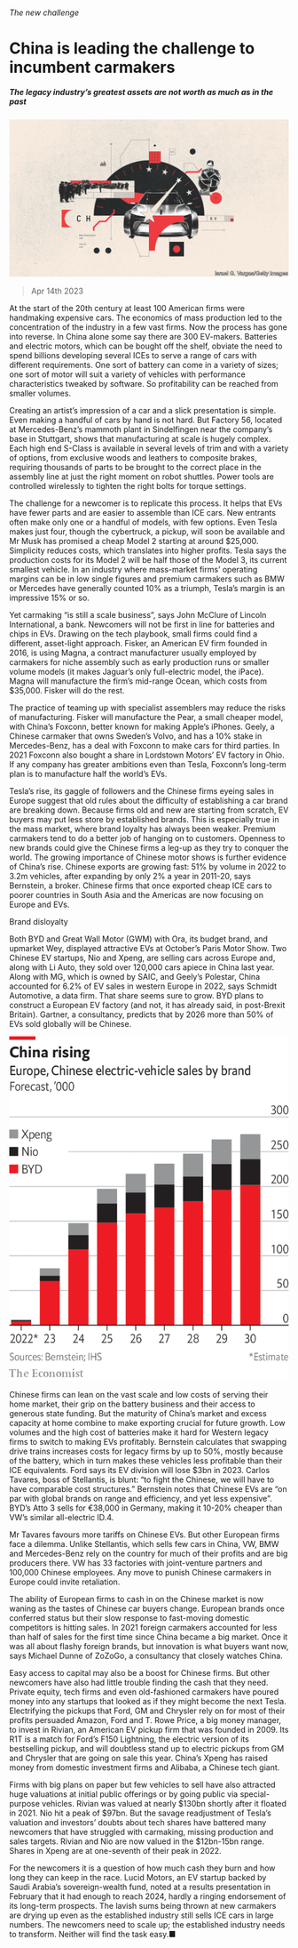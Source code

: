 ###### The new challenge

# China is leading the challenge to incumbent carmakers 

##### The legacy industry’s greatest assets are not worth as much as in the past 

![image](images/20230422_SRD004.jpg) 

> Apr 14th 2023 

At the start of the 20th century at least 100 American firms were handmaking expensive cars. The economics of mass production led to the concentration of the industry in a few vast firms. Now the process has gone into reverse. In China alone some say there are 300 EV-makers. Batteries and electric motors, which can be bought off the shelf, obviate the need to spend billions developing several ICEs to serve a range of cars with different requirements. One sort of battery can come in a variety of sizes; one sort of motor will suit a variety of vehicles with performance characteristics tweaked by software. So profitability can be reached from smaller volumes.

Creating an artist’s impression of a car and a slick presentation is simple. Even making a handful of cars by hand is not hard. But Factory 56, located at Mercedes-Benz’s mammoth plant in Sindelfingen near the company’s base in Stuttgart, shows that manufacturing at scale is hugely complex. Each high end S-Class is available in several levels of trim and with a variety of options, from exclusive woods and leathers to composite brakes, requiring thousands of parts to be brought to the correct place in the assembly line at just the right moment on robot shuttles. Power tools are controlled wirelessly to tighten the right bolts for torque settings.

The challenge for a newcomer is to replicate this process. It helps that EVs have fewer parts and are easier to assemble than ICE cars. New entrants often make only one or a handful of models, with few options. Even Tesla makes just four, though the cybertruck, a pickup, will soon be available and Mr Musk has promised a cheap Model 2 starting at around $25,000. Simplicity reduces costs, which translates into higher profits. Tesla says the production costs for its Model 2 will be half those of the Model 3, its current smallest vehicle. In an industry where mass-market firms’ operating margins can be in low single figures and premium carmakers such as BMW or Mercedes have generally counted 10% as a triumph, Tesla’s margin is an impressive 15% or so.

Yet carmaking “is still a scale business”, says John McClure of Lincoln International, a bank. Newcomers will not be first in line for batteries and chips in EVs. Drawing on the tech playbook, small firms could find a different, asset-light approach. Fisker, an American EV firm founded in 2016, is using Magna, a contract manufacturer usually employed by carmakers for niche assembly such as early production runs or smaller volume models (it makes Jaguar’s only full-electric model, the iPace). Magna will manufacture the firm’s mid-range Ocean, which costs from $35,000. Fisker will do the rest. 

The practice of teaming up with specialist assemblers may reduce the risks of manufacturing. Fisker will manufacture the Pear, a small cheaper model, with China’s Foxconn, better known for making Apple’s iPhones. Geely, a Chinese carmaker that owns Sweden’s Volvo, and has a 10% stake in Mercedes-Benz, has a deal with Foxconn to make cars for third parties. In 2021 Foxconn also bought a share in Lordstown Motors’ EV factory in Ohio. If any company has greater ambitions even than Tesla, Foxconn’s long-term plan is to manufacture half the world’s EVs. 

Tesla’s rise, its gaggle of followers and the Chinese firms eyeing sales in Europe suggest that old rules about the difficulty of establishing a car brand are breaking down. Because firms old and new are starting from scratch, EV buyers may put less store by established brands. This is especially true in the mass market, where brand loyalty has always been weaker. Premium carmakers tend to do a better job of hanging on to customers. Openness to new brands could give the Chinese firms a leg-up as they try to conquer the world. The growing importance of Chinese motor shows is further evidence of China’s rise. Chinese exports are growing fast: 51% by volume in 2022 to 3.2m vehicles, after expanding by only 2% a year in 2011-20, says Bernstein, a broker. Chinese firms that once exported cheap ICE cars to poorer countries in South Asia and the Americas are now focusing on Europe and EVs.

Brand disloyalty

Both BYD and Great Wall Motor (GWM) with Ora, its budget brand, and upmarket Wey, displayed attractive EVs at October’s Paris Motor Show. Two Chinese EV startups, Nio and Xpeng, are selling cars across Europe and, along with Li Auto, they sold over 120,000 cars apiece in China last year. Along with MG, which is owned by SAIC, and Geely’s Polestar, China accounted for 6.2% of EV sales in western Europe in 2022, says Schmidt Automotive, a data firm. That share seems sure to grow. BYD plans to construct a European EV factory (and not, it has already said, in post-Brexit Britain). Gartner, a consultancy, predicts that by 2026 more than 50% of EVs sold globally will be Chinese.

![image](images/20230422_SRC627.png) 


Chinese firms can lean on the vast scale and low costs of serving their home market, their grip on the battery business and their access to generous state funding. But the maturity of China’s market and excess capacity at home combine to make exporting crucial for future growth. Low volumes and the high cost of batteries make it hard for Western legacy firms to switch to making EVs profitably. Bernstein calculates that swapping drive trains increases costs for legacy firms by up to 50%, mostly because of the battery, which in turn makes these vehicles less profitable than their ICE equivalents. Ford says its EV division will lose $3bn in 2023. Carlos Tavares, boss of Stellantis, is blunt: “to fight the Chinese, we will have to have comparable cost structures.” Bernstein notes that Chinese EVs are “on par with global brands on range and efficiency, and yet less expensive”. BYD’s Atto 3 sells for €38,000 in Germany, making it 10-20% cheaper than VW’s similar all-electric ID.4. 

Mr Tavares favours more tariffs on Chinese EVs. But other European firms face a dilemma. Unlike Stellantis, which sells few cars in China, VW, BMW and Mercedes-Benz rely on the country for much of their profits and are big producers there. VW has 33 factories with joint-venture partners and 100,000 Chinese employees. Any move to punish Chinese carmakers in Europe could invite retaliation.

The ability of European firms to cash in on the Chinese market is now waning as the tastes of Chinese car buyers change. European brands once conferred status but their slow response to fast-moving domestic competitors is hitting sales. In 2021 foreign carmakers accounted for less than half of sales for the first time since China became a big market. Once it was all about flashy foreign brands, but innovation is what buyers want now, says Michael Dunne of ZoZoGo, a consultancy that closely watches China. 

Easy access to capital may also be a boost for Chinese firms. But other newcomers have also had little trouble finding the cash that they need. Private equity, tech firms and even old-fashioned carmakers have poured money into any startups that looked as if they might become the next Tesla. Electrifying the pickups that Ford, GM and Chrysler rely on for most of their profits persuaded Amazon, Ford and T. Rowe Price, a big money manager, to invest in Rivian, an American EV pickup firm that was founded in 2009. Its R1T is a match for Ford’s F150 Lightning, the electric version of its bestselling pickup, and will doubtless stand up to electric pickups from GM and Chrysler that are going on sale this year. China’s Xpeng has raised money from domestic investment firms and Alibaba, a Chinese tech giant.

Firms with big plans on paper but few vehicles to sell have also attracted huge valuations at initial public offerings or by going public via special-purpose vehicles. Rivian was valued at nearly $130bn shortly after it floated in 2021. Nio hit a peak of $97bn. But the savage readjustment of Tesla’s valuation and investors’ doubts about tech shares have battered many newcomers that have struggled with carmaking, missing production and sales targets. Rivian and Nio are now valued in the $12bn-15bn range. Shares in Xpeng are at one-seventh of their peak in 2022.

For the newcomers it is a question of how much cash they burn and how long they can keep in the race. Lucid Motors, an EV startup backed by Saudi Arabia’s sovereign-wealth fund, noted at a results presentation in February that it had enough to reach 2024, hardly a ringing endorsement of its long-term prospects. The lavish sums being thrown at new carmakers are drying up even as the established industry still sells ICE cars in large numbers. The newcomers need to scale up; the established industry needs to transform. Neither will find the task easy.■

